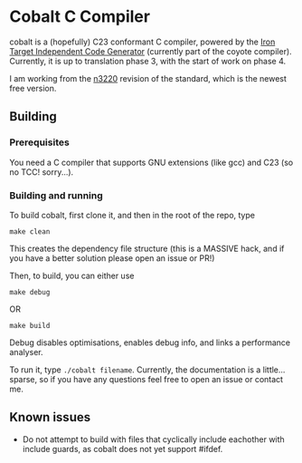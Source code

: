 # Cobalt C Compiler
cobalt is a (hopefully) C23 conformant C compiler, powered by the [Iron Target Independent Code Generator](https://github.com/spsandwichman/coyote) (currently part of the coyote compiler).
Currently, it is up to translation phase 3, with the start of work on phase 4.

I am working from the [n3220](https://www.open-std.org/jtc1/sc22/wg14/www/docs/n3220.pdf) revision of the standard, which is the newest free version.

## Building
### Prerequisites
You need a C compiler that supports GNU extensions (like gcc) and C23 (so no TCC! sorry...). 

### Building and running
To build cobalt, first clone it, and then in the root of the repo, type
```shell
make clean
```
This creates the dependency file structure (this is a MASSIVE hack, and if you have a better solution please open an issue or PR!)

Then, to build, you can either use 
```shell 
make debug 
``` 
OR 
```shell 
make build
``` 
Debug disables optimisations, enables debug info, and links a performance analyser.

To run it, type `./cobalt filename`. Currently, the documentation is a little... sparse, so if you have any questions feel free to open an issue or contact me.

## Known issues
- Do not attempt to build with files that cyclically include eachother with include guards, as cobalt does not yet support #ifdef.